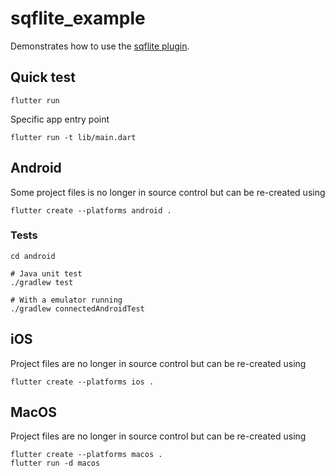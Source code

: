 # sqflite_example

Demonstrates how to use the [sqflite plugin](https://github.com/tekartik/sqflite).

## Quick test

    flutter run
    
Specific app entry point
    
    flutter run -t lib/main.dart

## Android

Some project files is no longer in source control but can be re-created using

    flutter create --platforms android .

### Tests

    cd android

    # Java unit test
    ./gradlew test

    # With a emulator running
    ./gradlew connectedAndroidTest

## iOS

Project files are no longer in source control but can be re-created using

    flutter create --platforms ios .

## MacOS

Project files are no longer in source control but can be re-created using

    flutter create --platforms macos .
    flutter run -d macos

